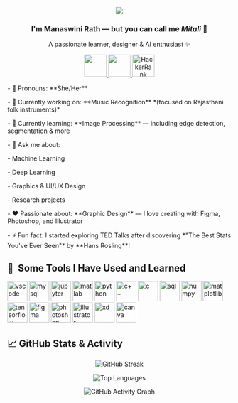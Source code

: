 <p align="center">
  <img src="https://capsule-render.vercel.app/api?text=Hi%20Everyone!👋&animation=fadeIn&type=waving&color=gradient&height=100"/>
</p>

<h3 align="center">I'm <b>Manaswini Rath</b> — but you can call me <i>Mitali</i> 🌼</h3>
<p align="center">A passionate learner, designer & AI enthusiast ✨</p>

<p align="center">
<a href="https://www.instagram.com/__jelly_beans/">
  <img height="50" src="https://user-images.githubusercontent.com/46517096/166974368-9798f39f-1f46-499c-b14e-81f0a3f83a06.png"/>
</a>
<a href="https://www.linkedin.com/in/manaswini-rath-3436a824b/">
  <img height="50" src="https://cdn.jsdelivr.net/gh/devicons/devicon@latest/icons/linkedin/linkedin-original.svg" />
</a>
<a href="https://www.hackerrank.com/profile/MitalisWorkbench" target="_blank">
    <img src="https://cdn.worldvectorlogo.com/logos/hackerrank.svg" alt="HackerRank" height="50"/>
  </a>
</p>
<p>- 👩 Pronouns: **She/Her**  </p>
<p>- 🔭 Currently working on: **Music Recognition** *(focused on Rajasthani folk instruments)*</p>
<p>- 🌱 Currently learning: **Image Processing** — including edge detection, segmentation & more  </p>
<p>- 💬 Ask me about: </p>
  <p>- Machine Learning  </p>
  <p>- Deep Learning  </p>
  <p>- Graphics & UI/UX Design  </p>
  <p>- Research projects  </p>
<p>- ❤️ Passionate about: **Graphic Design** — I love creating with Figma, Photoshop, and Illustrator  </p>
<p>- ⚡ Fun fact: I started exploring TED Talks after discovering *"The Best Stats You've Ever Seen"* by **Hans Rosling**!</p>

<h2> 🚀 &nbsp;Some Tools I Have Used and Learned</h2>
<p align="left">
<img src="https://cdn.jsdelivr.net/gh/devicons/devicon@latest/icons/vscode/vscode-original.svg" alt="vscode" width="45" height="45"/>
<img src="https://cdn.jsdelivr.net/gh/devicons/devicon@latest/icons/mysql/mysql-original.svg" alt="mysql" width="45" height="45"/>
<img src="https://cdn.jsdelivr.net/gh/devicons/devicon@latest/icons/jupyter/jupyter-original-wordmark.svg" alt="jupyter" width="45" height="45"/>
<img src="https://cdn.jsdelivr.net/gh/devicons/devicon@latest/icons/matlab/matlab-original.svg" alt="matlab" width="45" height="45"/>

<img src="https://cdn.jsdelivr.net/gh/devicons/devicon@latest/icons/python/python-original.svg" alt="python" width="45" height="45"/>
<img src="https://cdn.jsdelivr.net/gh/devicons/devicon@latest/icons/cplusplus/cplusplus-original.svg" alt="c++" width="45" height="45"/>
<img src="https://cdn.jsdelivr.net/gh/devicons/devicon@latest/icons/c/c-original.svg" alt="c" width="45" height="45"/>
<img src="https://cdn.jsdelivr.net/gh/devicons/devicon@latest/icons/azuresqldatabase/azuresqldatabase-original.svg" alt="sql" width="45" height="45"/>

<img src="https://cdn.jsdelivr.net/gh/devicons/devicon@latest/icons/numpy/numpy-original.svg" alt="numpy" width="45" height="45"/>
<img src="https://cdn.jsdelivr.net/gh/devicons/devicon@latest/icons/matplotlib/matplotlib-original.svg" alt="matplotlib" width="45" height="45"/>
<img src="https://cdn.jsdelivr.net/gh/devicons/devicon@latest/icons/tensorflow/tensorflow-original.svg" alt="tensorflow" width="45" height="45"/>

<img src="https://cdn.jsdelivr.net/gh/devicons/devicon@latest/icons/figma/figma-original.svg" alt="figma" width="45" height="45"/>
<img src="https://cdn.jsdelivr.net/gh/devicons/devicon@latest/icons/photoshop/photoshop-original.svg" alt="photoshop" width="45" height="45"/>
<img src="https://cdn.jsdelivr.net/gh/devicons/devicon@latest/icons/illustrator/illustrator-plain.svg" alt="illustrator" width="45" height="45"/>
<img src="https://cdn.jsdelivr.net/gh/devicons/devicon@latest/icons/xd/xd-original.svg" alt="xd" width="45" height="45"/>
<img src="https://cdn.jsdelivr.net/gh/devicons/devicon@latest/icons/canva/canva-original.svg" alt="canva" width="45" height="45"/>

</p>

## 📈 GitHub Stats & Activity

<p align="center">
  <img src="https://github-readme-streak-stats.herokuapp.com/?user=perfectWar&theme=radical" alt="GitHub Streak" />
</p>

<p align="center">
  <img src="https://github-readme-stats.vercel.app/api/top-langs/?username=perfectWar&layout=compact&theme=radical" alt="Top Languages" />
</p>

<p align="center">
  <img src="https://github-activity-graph.vercel.app/graph?username=perfectWar&theme=react-dark" alt="GitHub Activity Graph" />
</p>



